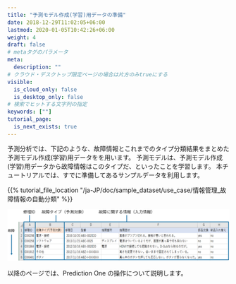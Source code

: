 ```yaml
---
title: "予測モデル作成(学習)用データの準備"
date: 2018-12-29T11:02:05+06:00
lastmod: 2020-01-05T10:42:26+06:00
weight: 4
draft: false
# metaタグのパラメータ
meta:
  description: ""
# クラウド・デスクトップ限定ページの場合は片方のみtrueにする
visible:
  is_cloud_only: false
  is_desktop_only: false
# 検索でヒットする文字列の指定
keywords: [""]
tutorial_page:
  is_next_exists: true
---
```


予測分析では、下記のような、故障情報とこれまでのタイプ分類結果をまとめた予測モデル作成(学習)用データをを用います。
予測モデルは、予測モデル作成(学習)用データから故障情報はこのタイプだ、といったことを学習します。
本チュートリアルでは、すでに準備してあるサンプルデータを利用します。

{{% tutorial_file_location "/ja-JP/doc/sample_dataset/use_case/情報管理_故障情報の自動分類" %}}

![](../img/t_slide4.png)

以降のページでは、Prediction One の操作について説明します。
